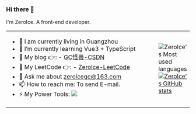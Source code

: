 
### Hi there 👋
I'm ZeroIce. A front-end developer.

<table border="0" cellpadding="0" cellspacing="0" frame="void" style="border-collapse:collapse;">
<tr>
<td width="400">

- 🔭 I am currently living in Guangzhou
- 🌱 I’m currently learning Vue3 + TypeScript
- 👯 My blog 👉: - [GC怪兽-CSDN](https://blog.csdn.net/weixin_41593408?spm=1000.2115.3001.5343)
- 🤔 My LeetCode 👉: - [ZeroIce-LeetCode](https://leetcode-cn.com/u/zeroice/)
- 💬 Ask me about zeroicegc@163.com
- 📫 How to reach me: To send E-mail.
- ⚡ My Power Tools: ![](https://img.shields.io/badge/Edit-VsCode-blue)

</td>
<td>

![ZeroIce's Most used languages](https://github-readme-stats.vercel.app/api/top-langs/?username=vicksiyi&layout=compact&hide_border=true&langs_count=10)
[![ZeroIce's GitHub stats](https://github-readme-stats.vercel.app/api?username=vicksiyi&hide=contribs,prs&cardWidth=10)](https://github.com/anuraghazra/github-readme-stats)

</td>
</tr>
</table>

